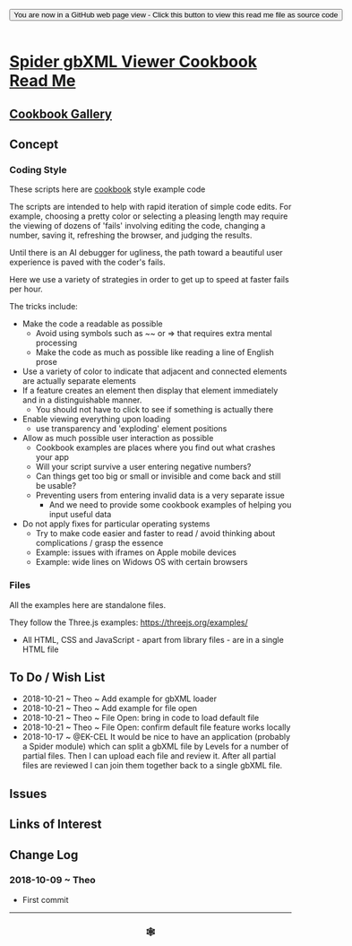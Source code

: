 
<span style=display:none; >[You are now in a GitHub source code view - click this link to view Read Me file as a web page]( https://www.ladybug.tools/spider-gbxml-tools/#cookbook/README.md "View file as a web page." ) </span>

<div><input type=button class = 'btn btn-secondary btn-sm' onclick="window.location.href='https://github.com/ladybug-tools/spider-gbxml-tools/blob/master/cookbook/README.md'";
value='You are now in a GitHub web page view - Click this button to view this read me file as source code' ></div>

<br>

# [Spider gbXML Viewer Cookbook Read Me]( #cookbook/README.md )

<!--
<iframe src=https://www.ladybug.tools/spider-gbxml-tools/cookbook/index.html width=100% height=500px >Iframes are not viewable in GitHub source code views</iframe>
_<small>Spider gbXML Viewer Cookbook</small>_

## Full Screen: [Spider gbXML Viewer Cookbook]( https://www.ladybug.tools/spider-gbxml-tools/cookbook/cookbook.html )
-->

## [Cookbook Gallery]( #cookbook/cookbook-viewer-one-pager.html )

## Concept

### Coding Style

These scripts here are [cookbook]( https://en.wikipedia.org/wiki/Cookbook#Usage_outside_the_world_of_food ) style example code

The scripts are intended to help with rapid iteration of simple code edits. For example, choosing a pretty color or selecting a pleasing length may require the viewing of dozens of 'fails' involving editing the code, changing a number, saving it, refreshing the browser, and judging the results.

Until there is an AI debugger for ugliness, the path toward a beautiful user experience is paved with the coder's fails.

Here we use a variety of strategies in order to get up to speed at faster fails per hour.

The tricks include:

* Make the code a readable as possible
	* Avoid using symbols such as ~~ or => that requires extra mental processing
	* Make the code as much as possible like reading a line of English prose
* Use a variety of color to indicate that adjacent and connected elements are actually separate elements
* If a feature creates an element then display that element immediately and in a distinguishable manner.
	* You should not have to click to see if something is actually there
* Enable viewing everything upon loading
	* use transparency and 'exploding' element positions
* Allow as much possible user interaction as possible
	* Cookbook examples are places where you find out what crashes your app
	* Will your script survive a user entering negative numbers?
	* Can things get too big or small or invisible and come back and still be usable?
	* Preventing users from entering invalid data is a very separate issue
		* And we need to provide some cookbook examples of helping you input useful data
* Do not apply fixes for particular operating systems
	* Try to make code easier and faster to read / avoid thinking about complications / grasp the essence
	* Example: issues with iframes on Apple mobile devices
	* Example: wide lines on Widows OS with certain browsers

### Files

All the examples here are standalone files.

They follow the Three.js examples: https://threejs.org/examples/

* All HTML, CSS and JavaScript - apart from library files - are in a single HTML file



## To Do / Wish List

* 2018-10-21 ~ Theo ~ Add example for gbXML loader
* 2018-10-21 ~ Theo ~ Add example for file open
* 2018-10-21 ~ Theo ~ File Open: bring in code to load default file
* 2018-10-21 ~ Theo ~ File Open: confirm default file feature works locally
* 2018-10-17 ~ @EK-CEL It would be nice to have an application (probably a Spider module) which can split a gbXML file by Levels for a number of partial files. Then I can upload each file and review it. After all partial files are reviewed I can join them together back to a single gbXML file.



## Issues



## Links of Interest



## Change Log

### 2018-10-09 ~ Theo

* First commit


***

### <center title="Howdy! My web is better than yours. ;-)" ><a href=javascript:window.scrollTo(0,0); style="text-decoration:none !important;" > &#x1f578; </a></center>



